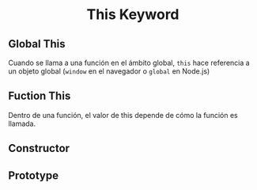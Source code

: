 <h1 align="center">This Keyword</h1>

## Global This

Cuando se llama a una función en el ámbito global, `this` hace referencia a un objeto global (`window` en el navegador o `global` en Node.js)

## Fuction This

Dentro de una función, el valor de this depende de cómo la función es llamada.

## Constructor

## Prototype
